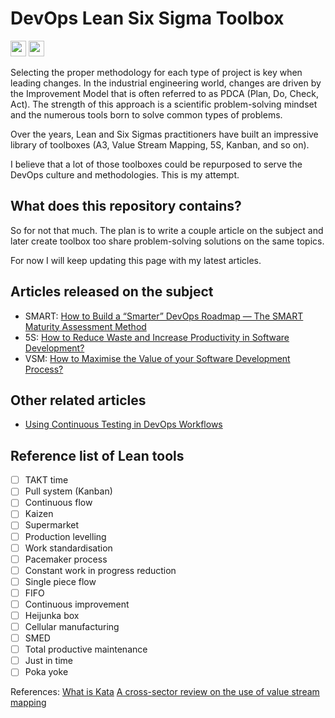 # DevOps Lean Six Sigma Toolbox

<p>
<a href="https://couedeloalexandre.medium.com/"><img src="https://img.shields.io/badge/medium-%2312100E.svg?&style=for-the-badge&logo=medium&logoColor=white" height=25></a> 
<a href="https://dev.to/xnok"><img src="https://img.shields.io/badge/DEV.TO-%230A0A0A.svg?&style=for-the-badge&logo=dev-dot-to&logoColor=white" height=25></a>
</p>

Selecting the proper methodology for each type of project is key when leading changes. In the industrial engineering world, changes are driven by the Improvement Model that is often referred to as PDCA (Plan, Do, Check, Act). The strength of this approach is a scientific problem-solving mindset and the numerous tools born to solve common types of problems.

Over the years, Lean and Six Sigmas practitioners have built an impressive library of toolboxes (A3,
Value Stream Mapping, 5S, Kanban, and so on).

I believe that a lot of those toolboxes could be repurposed to serve the DevOps culture and methodologies. This is my attempt.

## What does this repository contains?

So for not that much. The plan is to write a couple article on the subject and later create toolbox too share problem-solving solutions on the same topics. 

For now I will keep updating this page with my latest articles.

## Articles released on the subject

* SMART: [How to Build a “Smarter” DevOps Roadmap — The SMART Maturity Assessment Method](https://adevait.com/devops/smart-maturity-assessment)
* 5S: [How to Reduce Waste and Increase Productivity in Software Development?](https://faun.pub/how-to-reduce-waste-and-increase-productivity-in-software-development-f333f363f150?sk=a22995ca49b6d109b64f7f41aa9fe32d)
* VSM: [How to Maximise the Value of your Software Development Process?](https://faun.pub/how-to-maximise-the-value-of-your-software-development-process-91a7667896c9?sk=2c0748bd1c1465e96475d05f794347c3)

## Other related articles

* [Using Continuous Testing in DevOps Workflows](https://earthly.dev/blog/continuous-testing-in-devops/)

## Reference list of Lean tools

* [ ] TAKT time 
* [ ] Pull system (Kanban) 
* [ ] Continuous flow
* [ ] Kaizen
* [ ] Supermarket
* [ ] Production levelling
* [ ] Work standardisation
* [ ] Pacemaker process
* [ ] Constant work in progress reduction
* [ ] Single piece flow
* [ ] FIFO 
* [ ] Continuous improvement
* [ ] Heijunka box
* [ ] Cellular manufacturing
* [ ] SMED
* [ ] Total productive maintenance
* [ ] Just in time
* [ ] Poka yoke

References:
[What is Kata](https://www.parkavenuesolutions.com/what-is-kata)
[A cross-sector review on the use of value stream mapping](https://www.researchgate.net/profile/Xiangyu-Wang-25/publication/315982871_A_cross-sector_review_on_the_use_of_value_stream_mapping/links/611dbf411e95fe241adfe11e/A-cross-sector-review-on-the-use-of-value-stream-mapping.pdf)
